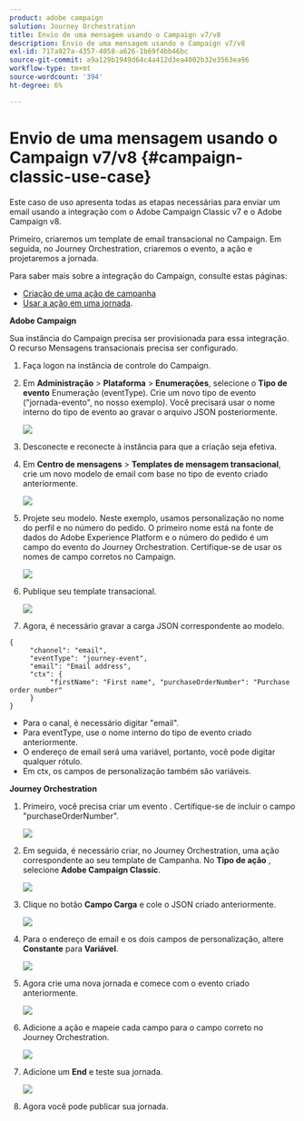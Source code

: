 ```yaml
---
product: adobe campaign
solution: Journey Orchestration
title: Envio de uma mensagem usando o Campaign v7/v8
description: Envio de uma mensagem usando o Campaign v7/v8
exl-id: 717a927a-4357-4058-a626-1b69f4bb46bc
source-git-commit: a9a129b1949d64c4a412d3ea4002b32e3563ea96
workflow-type: tm+mt
source-wordcount: '394'
ht-degree: 6%

---
```


# Envio de uma mensagem usando o Campaign v7/v8 {#campaign-classic-use-case}

Este caso de uso apresenta todas as etapas necessárias para enviar um email usando a integração com o Adobe Campaign Classic v7 e o Adobe Campaign v8.

Primeiro, criaremos um template de email transacional no Campaign. Em seguida, no Journey Orchestration, criaremos o evento, a ação e projetaremos a jornada.

Para saber mais sobre a integração do Campaign, consulte estas páginas:

* [Criação de uma ação de campanha](../action/acc-action.md)
* [Usar a ação em uma jornada](../building-journeys/using-adobe-campaign-classic.md).

**Adobe Campaign**

Sua instância do Campaign precisa ser provisionada para essa integração. O recurso Mensagens transacionais precisa ser configurado.

1. Faça logon na instância de controle do Campaign.

1. Em **Administração** > **Plataforma** > **Enumerações**, selecione o **Tipo de evento** Enumeração (eventType). Crie um novo tipo de evento (&quot;jornada-evento&quot;, no nosso exemplo). Você precisará usar o nome interno do tipo de evento ao gravar o arquivo JSON posteriormente.

   ![](../assets/accintegration-uc-1.png)

1. Desconecte e reconecte à instância para que a criação seja efetiva.

1. Em **Centro de mensagens** > **Templates de mensagem transacional**, crie um novo modelo de email com base no tipo de evento criado anteriormente.

   ![](../assets/accintegration-uc-2.png)

1. Projete seu modelo. Neste exemplo, usamos personalização no nome do perfil e no número do pedido. O primeiro nome está na fonte de dados do Adobe Experience Platform e o número do pedido é um campo do evento do Journey Orchestration. Certifique-se de usar os nomes de campo corretos no Campaign.

   ![](../assets/accintegration-uc-3.png)

1. Publique seu template transacional.

   ![](../assets/accintegration-uc-4.png)

1. Agora, é necessário gravar a carga JSON correspondente ao modelo.

```
{
     "channel": "email",
     "eventType": "journey-event",
     "email": "Email address",
     "ctx": {
          "firstName": "First name", "purchaseOrderNumber": "Purchase order number"
     }
}
```

* Para o canal, é necessário digitar &quot;email&quot;.
* Para eventType, use o nome interno do tipo de evento criado anteriormente.
* O endereço de email será uma variável, portanto, você pode digitar qualquer rótulo.
* Em ctx, os campos de personalização também são variáveis.

**Journey Orchestration**

1. Primeiro, você precisa criar um evento . Certifique-se de incluir o campo &quot;purchaseOrderNumber&quot;.

   ![](../assets/accintegration-uc-5.png)

1. Em seguida, é necessário criar, no Journey Orchestration, uma ação correspondente ao seu template de Campanha. No **Tipo de ação** , selecione **Adobe Campaign Classic**.

   ![](../assets/accintegration-uc-6.png)

1. Clique no botão **Campo Carga** e cole o JSON criado anteriormente.

   ![](../assets/accintegration-uc-7.png)

1. Para o endereço de email e os dois campos de personalização, altere **Constante** para **Variável**.

   ![](../assets/accintegration-uc-8.png)

1. Agora crie uma nova jornada e comece com o evento criado anteriormente.

   ![](../assets/accintegration-uc-9.png)

1. Adicione a ação e mapeie cada campo para o campo correto no Journey Orchestration.

   ![](../assets/accintegration-uc-10.png)

1. Adicione um **End** e teste sua jornada.

   ![](../assets/accintegration-uc-11.png)

1. Agora você pode publicar sua jornada.
